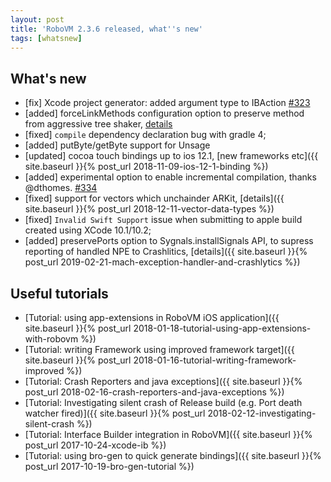 ```yaml
---
layout: post
title: 'RoboVM 2.3.6 released, what''s new'
tags: [whatsnew]
---
```


## What's new
- [fix] Xcode project generator: added argument type to IBAction [#323](https://github.com/MobiVM/robovm/pull/323)
- [added] forceLinkMethods configuration option to preserve method from aggressive tree shaker, [details](https://dkimitsa.github.io/2018/08/27/aggressive-treeshaker-workarounds/)
- [fixed] `compile` dependency declaration bug with gradle 4;
- [added] putByte/getByte support for Unsage
- [updated] cocoa touch bindings up to ios 12.1, [new frameworks etc]({{ site.baseurl }}{% post_url 2018-11-09-ios-12-1-binding %})
- [added] experimental option to enable incremental compilation, thanks @dthomes. [#334](https://github.com/MobiVM/robovm/pull/334)
- [fixed] support for vectors which unchainder ARKit, [details]({{ site.baseurl }}{% post_url 2018-12-11-vector-data-types %})   
- [fixed] `Invalid Swift Support` issue when submitting to apple build created using XCode 10.1/10.2;
- [added] preservePorts option to Sygnals.installSignals API, to supress reporting of handled NPE to Crashlitics, [details]({{ site.baseurl }}{% post_url 2019-02-21-mach-exception-handler-and-crashlytics %})   

## Useful tutorials
- [Tutorial: using app-extensions in RoboVM iOS application]({{ site.baseurl }}{% post_url 2018-01-18-tutorial-using-app-extensions-with-robovm %})
- [Tutorial: writing Framework using improved framework target]({{ site.baseurl }}{% post_url 2018-01-16-tutorial-writing-framework-improved %})
- [Tutorial: Crash Reporters and java exceptions]({{ site.baseurl }}{% post_url 2018-02-16-crash-reporters-and-java-exceptions %})
- [Tutorial: Investigating silent crash of Release build (e.g. Port death watcher fired)]({{ site.baseurl }}{% post_url 2018-02-12-investigating-silent-crash %})
- [Tutorial: Interface Builder integration in RoboVM]({{ site.baseurl }}{% post_url 2017-10-24-xcode-ib %})
- [Tutorial: using bro-gen to quick generate bindings]({{ site.baseurl }}{% post_url 2017-10-19-bro-gen-tutorial %})
